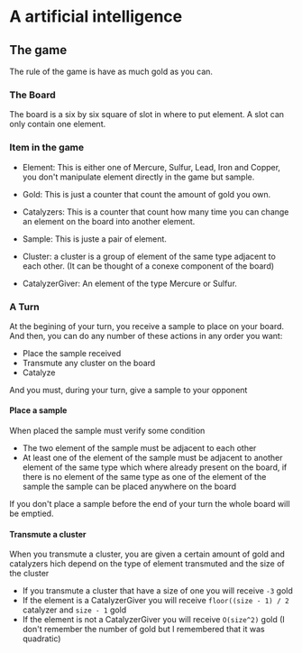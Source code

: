 # A artificial intelligence

## The game

The rule of the game is have as much gold as you can.

### The Board


The board is a six by six square of slot in where to put element.
A slot can only contain one element.

### Item in the game

- Element: This is either one of Mercure, Sulfur, Lead, Iron and Copper,
you don't manipulate element directly in the game but sample.
- Gold: This is just a counter that count the amount of gold you own.
- Catalyzers: This is a counter that count how many time you can change an
element on the board into another element.
- Sample: This is juste a pair of element.
- Cluster: a cluster is a group of element of the same type adjacent
to each other. (It can be thought of a conexe component of the board)

- CatalyzerGiver: An element of the type Mercure or Sulfur.

### A Turn

At the begining of your turn, you receive a sample to place on
your board. And then, you can do any number of these actions in any order
you want:
- Place the sample received
- Transmute any cluster on the board
- Catalyze

And you must, during your turn, give a sample to your opponent

#### Place a sample

When placed the sample must verify some condition
- The two element of the sample must be adjacent to each other
- At least one of the element of the sample must be adjacent to
another element of the same type which where already present on the
board, if there is no element of the same type as one of the
element of the sample the sample can be placed anywhere on the
board

If you don't place a sample before the end of your turn the whole
board will be emptied.

#### Transmute a cluster

When you transmute a cluster, you are given a certain amount of gold
and catalyzers hich depend on the type of element transmuted and the
size of the cluster

- If you transmute a cluster that have a size of one you will receive
`-3` gold
- If the element is a CatalyzerGiver you will receive
`floor((size - 1) / 2` catalyzer and `size - 1` gold
- If the element is not a CatalyzerGiver you will receive `O(size^2)`
gold (I don't remember the number of gold but I remembered that it was
quadratic)

